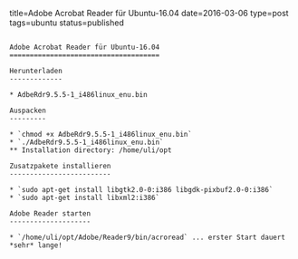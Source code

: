 title=Adobe Acrobat Reader für Ubuntu-16.04
date=2016-03-06
type=post
tags=ubuntu
status=published
~~~~~~

Adobe Acrobat Reader für Ubuntu-16.04
=====================================

Herunterladen
-------------

* AdbeRdr9.5.5-1_i486linux_enu.bin

Auspacken
---------

* `chmod +x AdbeRdr9.5.5-1_i486linux_enu.bin`
* `./AdbeRdr9.5.5-1_i486linux_enu.bin`
** Installation directory: /home/uli/opt

Zusatzpakete installieren
-------------------------

* `sudo apt-get install libgtk2.0-0:i386 libgdk-pixbuf2.0-0:i386`
* `sudo apt-get install libxml2:i386`

Adobe Reader starten
--------------------

* `/home/uli/opt/Adobe/Reader9/bin/acroread` ... erster Start dauert *sehr* lange!
